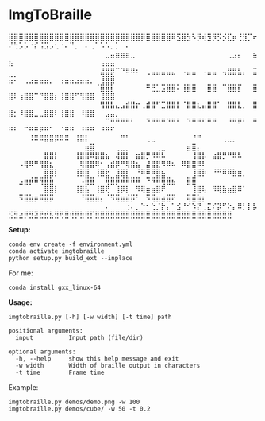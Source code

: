 # ImgToBraille
⣿⣿⣿⣿⣿⣿⣿⣿⣿⣿⣿⣿⣿⣿⣿⣿⣿⣿⣿⣿⣿⣿⣿⣿⣿⣿⡿⣿⣿⣿⣿⣿⠿⣫⣿⣳⠣⡻⢾⣻⡻⡫⡪⣏⡶⢘⣻⡉⠖⠜⢓⡡⡡⠐⡎⢨⣩⡠⢂⠐⠄⠙⡀⠀⠄⢀⠁⠡⠡⡀⡁⠀⠄⠀⠀⠀⠀⠀⠀⠀⠀⠀⠀⠀⠀⠀⠀⠀⠀⠀⠀⠀⠀
⠀⠀⠀⠀⠀⠀⠀⠀⠀⠀⠀⠀⠀⠀⠀⠀⠀⠀⠀⣀⣤⣶⣶⣶⣀⠀⠀⠀⠀⠀⠀⠀⠀⠀⠀⠀⠀⠀⠀⠀⠀⠀⠀⢀⣠⡄⠀⠀⣦⣦⠀⠀⠀⠀⠀⠀⠀⠀⠀⠀⠀⠀⠀⠀⠀⠀⠀⢠⣤⣤⠀⠀⠀⠀⠀⠀⠀⠀⠀⠀⠀⠀⠀⠀⠀⠀⠀⠀⠀⠀⠀⠀⠀
⠀⠀⠀⠀⠀⠀⠀⠀⠀⠀⠀⠀⠀⠀⠀⠀⠀⠀⣼⣿⡿⠉⠙⠿⠿⠆⠀⢀⣤⣤⣤⣤⣄⠀⠠⣤⣤⠀⠠⣤⣤⠀⢤⣿⣿⣧⡄⠀⣭⣭⠅⠀⢀⣠⣤⣤⣤⡀⠀⢠⣤⣤⣠⣤⣤⡀⠀⢸⣿⣿⠀⠀⠀⠀⠀⠀⠀⠀⠀⠀⠀⠀⠀⠀⠀⠀⠀⠀⠀⠀⠀⠀⠀
⠀⠀⠀⠀⠀⠀⠀⠀⠀⠀⠀⠀⠀⠀⠀⠀⠀⠈⣿⣿⡇⠀⠀⠀⠀⠀⠀⠛⣛⣁⣩⣿⣿⠅⢸⣿⣿⠀⠀⣿⣿⠀⠉⣿⣿⡏⠀⠀⣿⣿⠇⢰⣿⣿⠉⠙⣿⣿⡆⢸⣿⣿⠋⢻⣿⣿⠀⢸⣿⣿⠀⠀⠀⠀⠀⠀⠀⠀⠀⠀⠀⠀⠀⠀⠀⠀⠀⠀⠀⠀⠀⠀⠀
⠀⠀⠀⠀⠀⠀⠀⠀⠀⠀⠀⠀⠀⠀⠀⠀⠀⠀⢻⣿⣧⣄⣠⣾⣿⡖⢀⣾⣿⠋⣉⣿⣿⡇⠈⣿⣿⣆⣤⣿⣿⠁⠀⣿⣿⣇⡀⠀⣿⣿⡂⠸⣿⣿⣀⣀⣿⣿⠇⢸⣿⣿⠀⠸⣿⣿⠀⠀⣠⣤⡀⠀⠀⠀⠀⠀⠀⠀⠀⠀⠀⠀⠀⠀⠀⠀⠀⠀⠀⠀⠀⠀⠀
⠀⠀⠀⠀⠀⠀⠀⠀⠀⠀⠀⠀⠀⠀⠀⠀⠀⠀⠀⠉⠛⠛⠛⠛⠃⠀⠀⠙⠛⠛⠛⠙⠛⠃⠀⠙⠛⠛⠋⠛⠛⠀⠀⠘⠛⠟⠃⠀⠛⠛⠃⠀⠉⠛⠛⠟⠛⠁⠀⠈⠛⠛⠀⠘⠛⠛⠀⠘⠛⠋⠀⠀⠀⠀⠀⠀⠀⠀⠀⠀⠀⠀⠀⠀⠀⠀⠀⠀⠀⠀⠀⠀⠀
⠀⠀⠀⠀⠸⠿⠿⣿⣿⡿⠿⠿⠀⢸⣿⡇⠀⠀⠀⠀⠀⠀⠛⠃⠀⠀⠀⢀⣀⠀⠀⠀⠀⠀⠀⠀⠘⠛⠀⠀⠀⠀⢀⣀⡀⠀⠀⠀⠀⠀⠀⠀⠀⠀⠀⠀⠀⠀⠀⠀⠀⠀⠀⠀⣶⣿⠀⠀⠀⠀⢀⣀⡀⠀⠀⠀⠀⠀⢀⣀⠀⠀⠀⠀⣶⣿⡄⠀⠀⠀⠀⠀⠀
⠀⠀⠀⠀⠀⠀⠀⣿⣿⡇⠀⠀⠀⢸⣿⣿⠿⣿⣿⣦⠀⢼⣿⡇⠀⣶⣿⡛⠻⠿⠧⠀⠀⠀⠀⠀⢸⣿⡧⠀⣴⣿⡛⠛⠿⠧⠀⠀⠀⠀⠀⠠⢿⠿⠛⢻⣿⣆⠀⠀⠀⠀⠀⢿⣿⣿⠿⠂⢠⣾⡿⠛⢿⣿⣦⠀⣼⣿⣟⠻⠿⠦⠀⠿⣿⣿⠿⠇⠀⠀⠀⠀⠀
⠀⠀⠀⠀⠀⠀⠀⣿⣿⡇⠀⠀⠀⢸⣿⣿⠀⢸⣿⣗⠀⣸⣿⡇⠀⠘⠿⠿⠿⣿⣦⠀⠀⠀⠀⠀⢸⣿⡷⠀⠘⠛⠿⠿⣷⣶⡀⠀⠀⠀⠀⣠⣶⡾⠿⢻⣿⣷⠀⠀⠀⠀⠀⠠⣿⣿⠀⠀⢿⣿⡿⠾⠿⠿⠿⠀⠙⠻⠿⢿⣿⣦⠀⠀⣿⣿⠀⠀⠀⠀⠀⠀⠀
⠀⠀⠀⠀⠀⠀⠀⣿⣿⡇⠀⠀⠀⢸⣿⣧⠀⢸⣿⢟⠀⢸⡿⡇⠀⠻⢿⣶⣶⣿⠟⠀⠀⠀⠀⠀⢸⣿⢧⠀⠻⢿⣷⣶⣿⠿⠁⠀⠀⠀⠀⠻⣿⣷⡶⠿⣿⡿⠀⠀⠀⠀⠀⠘⢿⣿⣶⡄⠈⠻⢿⣶⣾⡿⠃⠀⠻⢿⣶⣴⣿⠟⠀⠀⢿⣿⣷⡆⠀⠀⠀⠀⠀
⠀⠀⠀⠀⠀⠀⠀⠀⠀⠀⠀⠀⠀⠀⠀⠀⠀⠀⠀⠄⠀⠀⠀⢐⠄⡀⠑⠂⢑⡈⡗⡄⠁⣪⠘⠊⠱⡝⢀⣍⠎⡽⠋⠕⡄⠿⡃⡇⡧⣫⣻⣴⡿⣻⣽⣟⣞⣧⣻⢟⣿⢾⡿⣷⢿⡏⣿⣿⣿⣿⣿⣿⣿⣿⣿⣿⣿⣿⣿⣿⣿⣿⣿⣿⣿⣿⣿⣿⣿⣿⣿⣿⣿

**Setup:**
```
conda env create -f environment.yml
conda activate imgtobraille
python setup.py build_ext --inplace
```
For me: 
```
conda install gxx_linux-64
```


**Usage:**

```
imgtobraille.py [-h] [-w width] [-t time] path

positional arguments:
  input          Input path (file/dir)

optional arguments:
  -h, --help     show this help message and exit
  -w width       Width of braille output in characters
  -t time        Frame time
```
Example:
```
imgtobraille.py demos/demo.png -w 100
imgtobraille.py demos/cube/ -w 50 -t 0.2
```
